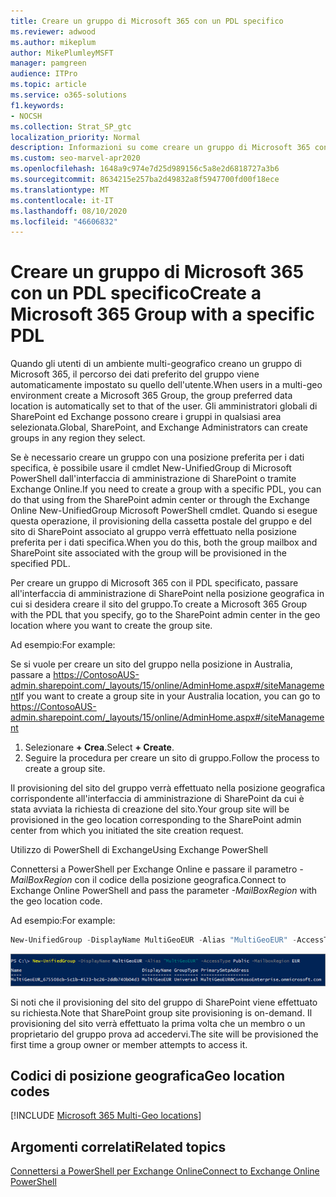 ```yaml
---
title: Creare un gruppo di Microsoft 365 con un PDL specifico
ms.reviewer: adwood
ms.author: mikeplum
author: MikePlumleyMSFT
manager: pamgreen
audience: ITPro
ms.topic: article
ms.service: o365-solutions
f1.keywords:
- NOCSH
ms.collection: Strat_SP_gtc
localization_priority: Normal
description: Informazioni su come creare un gruppo di Microsoft 365 con una posizione dati preferita specificata in un ambiente multi-geografico.
ms.custom: seo-marvel-apr2020
ms.openlocfilehash: 1648a9c974e7d25d989156c5a8e2d6818727a3b6
ms.sourcegitcommit: 8634215e257ba2d49832a8f5947700fd00f18ece
ms.translationtype: MT
ms.contentlocale: it-IT
ms.lasthandoff: 08/10/2020
ms.locfileid: "46606832"
---
```

# <a name="create-a-microsoft-365-group-with-a-specific-pdl"></a><span data-ttu-id="f021d-103">Creare un gruppo di Microsoft 365 con un PDL specifico</span><span class="sxs-lookup"><span data-stu-id="f021d-103">Create a Microsoft 365 Group with a specific PDL</span></span>

<span data-ttu-id="f021d-104">Quando gli utenti di un ambiente multi-geografico creano un gruppo di Microsoft 365, il percorso dei dati preferito del gruppo viene automaticamente impostato su quello dell'utente.</span><span class="sxs-lookup"><span data-stu-id="f021d-104">When users in a multi-geo environment create a Microsoft 365 Group, the group preferred data location is automatically set to that of the user.</span></span> <span data-ttu-id="f021d-105">Gli amministratori globali di SharePoint ed Exchange possono creare i gruppi in qualsiasi area selezionata.</span><span class="sxs-lookup"><span data-stu-id="f021d-105">Global, SharePoint, and Exchange Administrators can create groups in any region they select.</span></span> 

<span data-ttu-id="f021d-106">Se è necessario creare un gruppo con una posizione preferita per i dati specifica, è possibile usare il cmdlet New-UnifiedGroup di Microsoft PowerShell dall'interfaccia di amministrazione di SharePoint o tramite Exchange Online.</span><span class="sxs-lookup"><span data-stu-id="f021d-106">If you need to create a group with a specific PDL, you can do that using from the SharePoint admin center or through the Exchange Online New-UnifiedGroup Microsoft PowerShell cmdlet.</span></span> <span data-ttu-id="f021d-107">Quando si esegue questa operazione, il provisioning della cassetta postale del gruppo e del sito di SharePoint associato al gruppo verrà effettuato nella posizione preferita per i dati specifica.</span><span class="sxs-lookup"><span data-stu-id="f021d-107">When you do this, both the group mailbox and SharePoint site associated with the group will be provisioned in the specified PDL.</span></span>

<span data-ttu-id="f021d-108">Per creare un gruppo di Microsoft 365 con il PDL specificato, passare all'interfaccia di amministrazione di SharePoint nella posizione geografica in cui si desidera creare il sito del gruppo.</span><span class="sxs-lookup"><span data-stu-id="f021d-108">To create a Microsoft 365 Group with the PDL that you specify, go to the SharePoint admin center in the geo location where you want to create the group site.</span></span>

<span data-ttu-id="f021d-109">Ad esempio:</span><span class="sxs-lookup"><span data-stu-id="f021d-109">For example:</span></span>

<span data-ttu-id="f021d-110">Se si vuole per creare un sito del gruppo nella posizione in Australia, passare a https://ContosoAUS-admin.sharepoint.com/_layouts/15/online/AdminHome.aspx#/siteManagement</span><span class="sxs-lookup"><span data-stu-id="f021d-110">If you want to create a group site in your Australia location, you can go to https://ContosoAUS-admin.sharepoint.com/_layouts/15/online/AdminHome.aspx#/siteManagement</span></span>

1. <span data-ttu-id="f021d-111">Selezionare **+ Crea**.</span><span class="sxs-lookup"><span data-stu-id="f021d-111">Select **+ Create**.</span></span>
2. <span data-ttu-id="f021d-112">Seguire la procedura per creare un sito di gruppo.</span><span class="sxs-lookup"><span data-stu-id="f021d-112">Follow the process to create a group site.</span></span>

<span data-ttu-id="f021d-113">Il provisioning del sito del gruppo verrà effettuato nella posizione geografica corrispondente all'interfaccia di amministrazione di SharePoint da cui è stata avviata la richiesta di creazione del sito.</span><span class="sxs-lookup"><span data-stu-id="f021d-113">Your group site will be provisioned in the geo location corresponding to the SharePoint admin center from which you initiated the site creation request.</span></span> 

<span data-ttu-id="f021d-114">Utilizzo di PowerShell di Exchange</span><span class="sxs-lookup"><span data-stu-id="f021d-114">Using Exchange PowerShell</span></span> 

<span data-ttu-id="f021d-115">Connettersi a PowerShell per Exchange Online e passare il parametro *-MailBoxRegion* con il codice della posizione geografica.</span><span class="sxs-lookup"><span data-stu-id="f021d-115">Connect to Exchange Online PowerShell and pass the parameter *-MailBoxRegion* with the geo location code.</span></span>

<span data-ttu-id="f021d-116">Ad esempio:</span><span class="sxs-lookup"><span data-stu-id="f021d-116">For example:</span></span> 

```PowerShell
New-UnifiedGroup -DisplayName MultiGeoEUR -Alias "MultiGeoEUR" -AccessType Public -MailboxRegion EUR 
```

![Screenshot del cmdlet New-UnifiedGroup di PowerShell con la sintassi](media/multi-geo-new-group-with-pdl-powershell.png)

<span data-ttu-id="f021d-118">Si noti che il provisioning del sito del gruppo di SharePoint viene effettuato su richiesta.</span><span class="sxs-lookup"><span data-stu-id="f021d-118">Note that SharePoint group site provisioning is on-demand.</span></span> <span data-ttu-id="f021d-119">Il provisioning del sito verrà effettuato la prima volta che un membro o un proprietario del gruppo prova ad accedervi.</span><span class="sxs-lookup"><span data-stu-id="f021d-119">The site will be provisioned the first time a group owner or member attempts to access it.</span></span>

## <a name="geo-location-codes"></a><span data-ttu-id="f021d-120">Codici di posizione geografica</span><span class="sxs-lookup"><span data-stu-id="f021d-120">Geo location codes</span></span>

[!INCLUDE [Microsoft 365 Multi-Geo locations](includes/office-365-multi-geo-locations.md)]

## <a name="related-topics"></a><span data-ttu-id="f021d-121">Argomenti correlati</span><span class="sxs-lookup"><span data-stu-id="f021d-121">Related topics</span></span>

[<span data-ttu-id="f021d-122">Connettersi a PowerShell per Exchange Online</span><span class="sxs-lookup"><span data-stu-id="f021d-122">Connect to Exchange Online PowerShell</span></span>](https://docs.microsoft.com/powershell/exchange/exchange-online/connect-to-exchange-online-powershell/connect-to-exchange-online-powershell)
